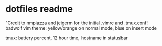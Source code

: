 # dotfiles readme
"Credit to nmpiazza and jeigerm for the initial .vimrc and .tmux.conf!
badwolf vim theme: yellow/orange on normal mode, blue on insert mode

tmux: battery percent, 12 hour time, hostname in statusbar
